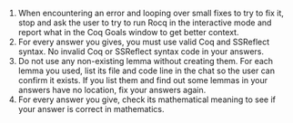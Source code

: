1. When encountering an error and looping over small fixes to try to fix it, stop and ask the user to try to run Rocq in the interactive mode and report what in the Coq Goals window to get better context.
2. For every answer you gives, you must use valid Coq and SSReflect syntax. No invalid Coq or SSReflect syntax code in your answers.
3. Do not use any non-existing lemma without creating them. For each lemma you used, list its file and code line in the chat so the user can confirm it exists. If you list them and find out some lemmas in your answers have no location, fix your answers again.
4. For every answer you give, check its mathematical meaning to see if your answer is correct in mathematics.
